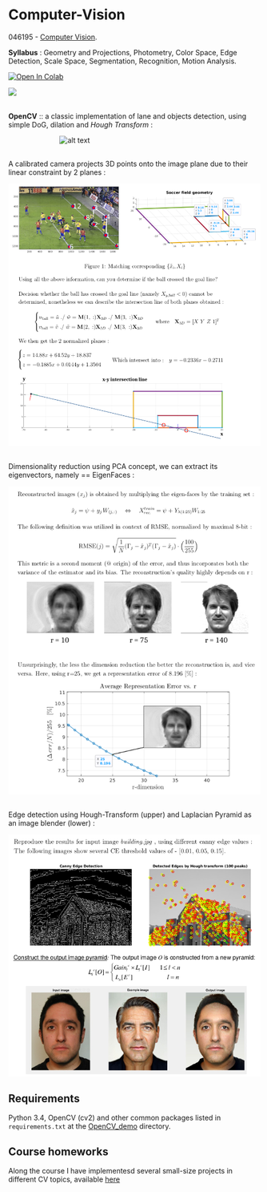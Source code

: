 # Computer-Vision

046195 - [Computer Vision](https://webcourse.cs.technion.ac.il/236873/Winter2019-2020/).

**Syllabus** :
Geometry and Projections, Photometry, Color Space, Edge Detection, Scale Space, Segmentation, Recognition, Motion Analysis. 

[![Open In Colab](https://colab.research.google.com/assets/colab-badge.svg)](https://drive.google.com/file/d/1uoPJWJVVOb8dyNc0XwjNe68LjzH59-XU/view?usp=sharing)

[<img src='https://upload.wikimedia.org/wikipedia/commons/7/7c/Kaggle_logo.png' width=65 />](https://www.kaggle.com/daniboy370/tutorial-object-recognition-with-opencv)


## 
**OpenCV**  ::  a classic implementation of lane and objects detection, using simple DoG, dilation and *Hough Transform* :

 &nbsp;  &nbsp;  &nbsp;  &nbsp;  &nbsp;  &nbsp;  &nbsp;  &nbsp;  &nbsp;  &nbsp;  &nbsp;  &nbsp;  &nbsp; ![alt text](https://github.com/Daniboy370/Computer-Vision/blob/master/OpenCV_Demo/Upload/Github_GIF.gif)
  
##
A calibrated camera projects 3D points onto the image plane due to their linear constraint by 2 planes :

![alt text](https://github.com/Daniboy370/Computer-Vision/blob/master/Homeworks/Hw_1/images/3D_projection_to_pixels.png)

## 
Dimensionality reduction using PCA concept, we can extract its eigenvectors, namely == EigenFaces :

![alt text](https://github.com/Daniboy370/Computer-Vision/blob/master/Homeworks/Hw_1/images/PCA.png)

## 
Edge detection using Hough-Transform (upper) and Laplacian Pyramid as an image blender (lower) :

![alt text](https://github.com/Daniboy370/Computer-Vision/blob/master/Homeworks/Hw_1/images/Hough_Blend.png)

## Requirements
Python 3.4, OpenCV (cv2) and other common packages listed in `requirements.txt` at the [OpenCV_demo](https://github.com/Daniboy370/Computer-Vision/blob/master/OpenCV_Demo/OpenCV_demo.py) directory.

## Course homeworks
Along the course I have implementesd several small-size projects in different CV topics, available [here](https://github.com/Daniboy370/Computer-Vision/tree/master/Homeworks)
